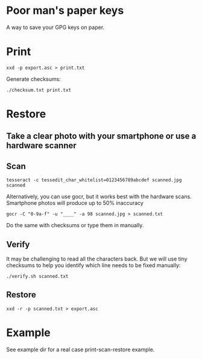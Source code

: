 # Poor man's paper keys

A way to save your GPG keys on paper.

# Print

```
xxd -p export.asc > print.txt
```
Generate checksums:

```
./checksum.txt print.txt
```

# Restore

## Take a clear photo with your smartphone or use a hardware scanner

## Scan

```
tesseract -c tessedit_char_whitelist=0123456789abcdef scanned.jpg scanned
```
Alternatively, you can use gocr, but it works best with the hardware scans. Smartphone photos will produce up to 50% inaccuracy

```
gocr -C "0-9a-f" -u "____" -a 98 scanned.jpg > scanned.txt
```

Do the same with checksums or type them in manually.

## Verify

It may be challenging to read all the characters back. But we will use tiny checksums to help you identify which line needs to be fixed manually:

```
./verify.sh scanned.txt
```

## Restore

```
xxd -r -p scanned.txt > export.asc
```

# Example

See example dir for a real case print-scan-restore example.



